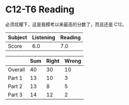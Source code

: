 # C12-T6 Reading

必须炫耀下，这是我模考以来最高的分数了，而且还是 C12。

| Subject | Listening | Reading |
| ------- | --------- | ------- |
| Score   | 6.0       | 7.0     |

|         | Sum  | Right | Wrong |
| ------- | ---- | ----- | ----- |
| Overall | 40   | 30    | 10    |
| Part 1  | 13   | 10    | 3     |
| Part 2  | 13   | 8     | 5     |
| Part 3  | 14   | 12    | 2     |

